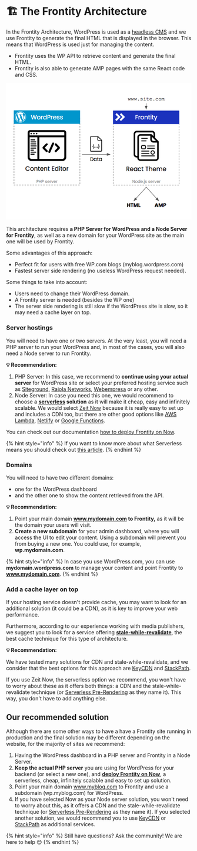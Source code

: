 # 🏗 The Frontity Architecture 

In the Frontity Architecture, WordPress is used as a [headless CMS](https://css-tricks.com/what-is-a-headless-cms/) and we use Frontity to generate the final HTML that is displayed in the browser. This means that WordPress is used just for managing the content.

* Frontity uses the WP API to retrieve content and generate the final HTML.
* Frontity is also able to generate AMP pages with the same React code and CSS.

![](../.gitbook/assets/direct-to-frontity.png)

This architecture requires **a PHP Server for WordPress and a Node Server for Frontity**, as well as a new domain for your WordPress site as the main one will be used by Frontity.

Some advantages of this approach:

- Perfect fit for users with free WP.com blogs (myblog.wordpress.com)
- Fastest server side rendering (no useless WordPress request needed).


Some things to take into account:
- Users need to change their WordPress domain.
- A Frontity server is needed (besides the WP one)
- The server side rendering is still slow if the WordPress site is slow, so it may need a cache layer on top.

### Server hostings

You will need to have one or two servers. At the very least, you will need a PHP server to run your WordPress and, in most of the cases, you will also need a Node server to run Frontity.

**💡 Recommendation:**

1. PHP Server: In this case, we recommend to **continue using your actual server** for WordPress site or select your preferred hosting service such as [Siteground](https://www.siteground.com), [Raiola Networks](https://raiolanetworks.es/), [Webempresa](https://www.webempresa.com/) or any other.
2. Node Server: In case you need this one, we would recommend to choose a **[serverless](https://about.gitlab.com/topics/serverless/) solution** as it will make it cheap, easy and infinitely scalable. We would select [Zeit Now](https://zeit.co/now) because it is really easy to set up and includes a CDN too, but there are other good options like [AWS Lambda](https://aws.amazon.com/lambda), [Netlify](https://www.netlify.com/) or [Google Functions](https://cloud.google.com/functions/).

You can check out our documentation [how to deploy Frontity on Now](deploy-on-now.md).

{% hint style="info" %}
If you want to know more about what Serverless means you should check out [this article](https://hackernoon.com/what-is-serverless-architecture-what-are-its-pros-and-cons-cc4b804022e9).
{% endhint %}

### Domains

You will need to have two different domains:
- one for the WordPress dashboard
- and the other one to show the content retrieved from the API. 

**💡 Recommendation:**

1. Point your main domain **www.mydomain.com to Frontity,** as it will be the domain your users will visit.
2. **Create a new subdomain** for your admin dashboard, where you will access the UI to edit your content. Using a subdomain will prevent you from buying a new one. You could use, for example, **wp.mydomain.com**.

{% hint style="info" %}
In case you use WordPress.com, you can use **mydomain.wordpress.com** to manage your content and point Frontity to **www.mydomain.com**.
{% endhint %}

### Add a cache layer on top

If your hosting service doesn't provide cache, you may want to look for an additional solution (it could be a CDN), as it is key to improve your web performance.

Furthermore, according to our experience working with media publishers, we suggest you to look for a service offering [**stale-while-revalidate**](https://www.keycdn.com/blog/keycdn-supports-stale-while-revalidate), the best cache technique for this type of architecture.

**💡 Recommendation:** 

We have tested many solutions for CDN and stale-while-revalidate, and we consider that the best options for this approach are [KeyCDN](https://www.keycdn.com) and [StackPath](https://www.stackpath.com/).

If you use Zeit Now, the serverless option we recommend, you won't have to worry about these as it offers both things: a CDN and the stale-while-revalidate technique (or [Serverless Pre-Rendering](https://zeit.co/blog/serverless-pre-rendering) as they name it). This way, you don't have to add anything else.

## Our recommended solution

Although there are some other ways to have a have a Frontity site running in production and the final solution may be different depending on the website, for the majority of sites we recommend:

1. Having the WordPress dashboard in a PHP server and Frontity in a Node Server.
2. **Keep the actual PHP server** you are using for WordPress for your backend (or select a new one), and [**deploy Frontity on Now**](deploy-on-now.md), a serverless, cheap, infinitely scalable and easy to set up solution.
3. Point your main domain www.myblog.com to Frontity and use a subdomain (wp.myblog.com) for WordPress.
4. If you have selected Now as your Node server solution, you won't need to worry about this, as it offers a CDN and the stale-while-revalidate technique (or [Serverless Pre-Rendering](https://zeit.co/blog/serverless-pre-rendering) as they name it). If you selected another solution, we would recommend you to use [KeyCDN](https://www.keycdn.com) or [StackPath](https://www.stackpath.com/) as additional services.


{% hint style="info" %}
Still have questions? Ask the community! We are here to help 😊
{% endhint %}

